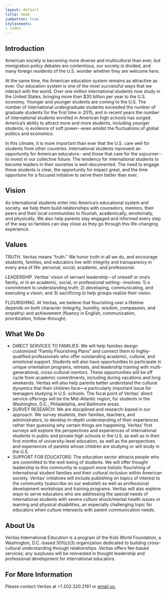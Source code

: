 ```yaml
---
layout: default
title: Home
jumbotron: true
stylesheets:
- index
---
```


## Introduction
American society is becoming more diverse and multicultural than ever, but immigration policy debates are contentious, our society is divided, and many foreign residents of the U.S. wonder whether they are welcome here.

At the same time, the American education system remains as attractive as ever. Our education system is one of the most successful ways that we interact with the world. Over one million international students now study in the United States, bringing more than $30 billion per year to the U.S. economy. Younger and younger students are coming to the U.S. The number of international undergraduate students exceeded the number of graduate students for the first time in 2015, and in recent years the number of international students enrolled in American high schools has surged. America’s ability to attract more and more students, including younger students, is evidence of soft power--even amidst the fluctuations of global politics and economics.

In this climate, it is more important than ever that the U.S. care well for students from other countries. International students represent an opportunity for American educators--and those that care for the sojourner--to invest in our collective future. The tendency for international students to become leaders in their societies is well-documented. The need to engage these students is clear, the opportunity for impact great, and the time opportune for a focused initiative to serve them better than ever.

## Vision
As international students enter into America’s educational system and society, we help them build relationships with counselors, mentors, their peers and their local communities to flourish, academically, emotionally, and physically. We also help parents stay engaged and informed every step of the way so families can stay close as they go through this life-changing experience.

## Values
TRUTH. Veritas means “truth.” We honor truth in all we do, and encourage students, families, and educators live with integrity and transparency in every area of life: personal, social, academic, and professional.

LEADERSHIP.  Veritas’ vision of servant leadership--of oneself or one’s family, or in an academic, social, or professional setting--involves: 1) a commitment to understanding truth; 2) developing, communicating, and executing a vision; and 3) sacrificing to help groups realize their vision.

FLOURISHING. At Veritas, we believe that flourishing over a lifetime depends on both character (integrity, humility, wisdom, compassion, and empathy) and achievement (fluency in English, communication, prioritization, follow-through).

## What We Do
* DIRECT SERVICES TO FAMILIES: We will help families design customized “Family Flourishing Plans” and connect them to highly-qualified professionals who offer outstanding academic, cultural, and emotional support. Students will also have opportunities to participate in unique orientation programs, retreats, and leadership training with multi-generational, cross-cultural mentors. These opportunities will be off cycle from academic commitments, including during vacations and long weekends. Veritas will also help parents better understand the cultural dynamics that their children face—a particularly important issue for teenagers studying in U.S. schools. The focal point of Veritas’ direct service offerings will be the Mid-Atlantic region, for students in the Washington, D.C., Philadelphia, and Baltimore areas.
* SURVEY RESEARCH: We are disciplined and research-based in our approach. We survey students, their families, teachers, and administrators, to develop in-depth understanding of their experiences rather than guessing why certain things are happening. Veritas’ first surveys will explore the perspectives and experiences of international students in public and private high schools in the U.S. as well as in their first months of university-level education, as well as the perspectives and experiences of parents whose children are studying or will study in the U.S.
* SUPPORT FOR EDUCATORS: The education sector attracts people who are committed to the well-being of students. We will offer thought leadership to this community to support more holistic flourishing of international student families and their cultural inclusion within American society. Veritas’ initiatives will include publishing on topics of interest to the community (subscribe on our website!) as well as professional development workshops and training programs. Veritas will also explore ways to serve educators who are addressing the special needs of international students with severe culture shock/mental health issues or learning and physical disabilities, an especially challenging topic for educators when culture intersects with parent communication needs.

## About Us
Veritas International Education is a program of the Kids World Foundation, a Washington, D.C.-based 501(c)(3) organization dedicated to building cross-cultural understanding through relationships. Veritas offers fee-based services; any surpluses will be reinvested in thought leadership and professional development for international educators.

## For More Information
Please contact Veritas at +1.202.320.2161 or <a href onclick="emailMe('info');">email us.
